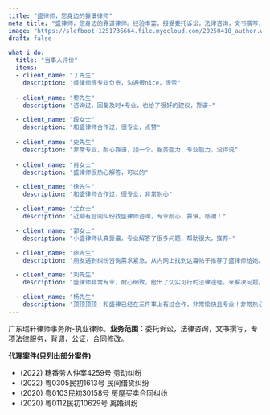 ```yaml
---
title: "盛律师，您身边的靠谱律师"
meta_title: "盛律师，您身边的靠谱律师。经验丰富，接受委托诉讼，法律咨询，文书撰写，专项法律服务，背调，公证，合同修改"
image: "https://slefboot-1251736664.file.myqcloud.com/20250418_author.webp"
draft: false

what_i_do:
  title: "当事人评价"
  items:
  - client_name: "丁先生"
    description: "盛律师很专业负责，沟通很nice，很赞"
  
  - client_name: "黎先生"
    description: "咨询过，回复及时+专业，也给了很好的建议，靠谱~"

  - client_name: "段女士"
    description: "和盛律师合作过，很专业，点赞"
  
  - client_name: "史先生"
    description: "非常专业，耐心靠谱，顶一个。服务能力，专业能力，没得说"
  
  - client_name: "肖女士"
    description: "盛律师很热心解答，可以的"

  - client_name: "徐先生"
    description: "和盛律师合作过，很专业，非常耐心"

  - client_name: "尤女士"
    description: "近期有合同纠纷找盛律师咨询，专业耐心，靠谱，感谢！"

  - client_name: "郭女士"
    description: "小盛律师认真靠谱，专业解答了很多问题，帮助很大，推荐~"

  - client_name: "廖先生"
    description: "朋友遇到纠纷咨询需求紧急，从内网上找到这篇帖子推荐了盛律师给她。咨询过后朋友特地让我来给个好评，盛律师回复快速又专业，人超级好～"

  - client_name: "刘先生"
    description: "盛律师非常专业，耐心细致，给出了切实可行的法律途径，来解决问题。值得信赖"

  - client_name: "杨先生"
    description: "顶顶顶顶！和盛律已经在三件事上有过合作，非常愉快且专业！非常热心，分析缜密！帮了我很多忙！"
---
```


广东瑞轩律师事务所-执业律师。**业务范围**：委托诉讼，法律咨询，文书撰写，专项法律服务，背调，公证，合同修改。

**代理案件(只列出部分案件)**

- (2022) 穗番劳人仲案4259号 劳动纠纷
- (2022) 粤0305民初1613号 民间借货纠纷
- (2020) 粤0103民初30158号 房屋买卖合同纠纷
- (2020) 粵0112民初10629号 离婚纠纷
